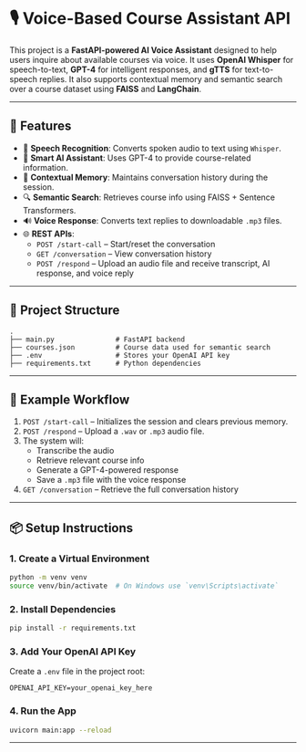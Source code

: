 # 🎙️ Voice-Based Course Assistant API

This project is a **FastAPI-powered AI Voice Assistant** designed to help users inquire about available courses via voice. It uses **OpenAI Whisper** for speech-to-text, **GPT-4** for intelligent responses, and **gTTS** for text-to-speech replies. It also supports contextual memory and semantic search over a course dataset using **FAISS** and **LangChain**.

---

## 🚀 Features

- 🎤 **Speech Recognition**: Converts spoken audio to text using `Whisper`.
- 🤖 **Smart AI Assistant**: Uses GPT-4 to provide course-related information.
- 🧠 **Contextual Memory**: Maintains conversation history during the session.
- 🔍 **Semantic Search**: Retrieves course info using FAISS + Sentence Transformers.
- 🔊 **Voice Response**: Converts text replies to downloadable `.mp3` files.
- 🌐 **REST APIs**:
  - `POST /start-call` – Start/reset the conversation
  - `GET /conversation` – View conversation history
  - `POST /respond` – Upload an audio file and receive transcript, AI response, and voice reply

---

## 📁 Project Structure

```
.
├── main.py               # FastAPI backend
├── courses.json          # Course data used for semantic search
├── .env                  # Stores your OpenAI API key
├── requirements.txt      # Python dependencies
```

---

## 🧪 Example Workflow

1. `POST /start-call` – Initializes the session and clears previous memory.
2. `POST /respond` – Upload a `.wav` or `.mp3` audio file.
3. The system will:
   - Transcribe the audio
   - Retrieve relevant course info
   - Generate a GPT-4-powered response
   - Save a `.mp3` file with the voice response
4. `GET /conversation` – Retrieve the full conversation history

---

## 📦 Setup Instructions


### 1. Create a Virtual Environment

```bash
python -m venv venv
source venv/bin/activate  # On Windows use `venv\Scripts\activate`
```

### 2. Install Dependencies

```bash
pip install -r requirements.txt
```

### 3. Add Your OpenAI API Key

Create a `.env` file in the project root:

```
OPENAI_API_KEY=your_openai_key_here
```

### 4. Run the App

```bash
uvicorn main:app --reload
```

---


